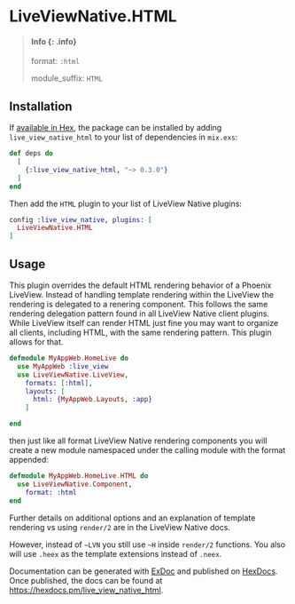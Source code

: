 # LiveViewNative.HTML

> #### Info {: .info}
>
> format: `:html`
>
> module_suffix: `HTML`

## Installation

If [available in Hex](https://hex.pm/docs/publish), the package can be installed
by adding `live_view_native_html` to your list of dependencies in `mix.exs`:

```elixir
def deps do
  [
    {:live_view_native_html, "~> 0.3.0"}
  ]
end
```

Then add the `HTML` plugin to your list of LiveView Native plugins:

```elixir
config :live_view_native, plugins: [
  LiveViewNative.HTML
]
```

## Usage

This plugin overrides the default HTML rendering behavior of a Phoenix LiveView. Instead of handling template rendering within the LiveView the rendering is delegated to a renering component. This follows the same rendering delegation pattern found in all LiveView Native client plugins. While LiveView itself can render HTML just fine you may want to organize all clients, including HTML, with the same rendering pattern. This plugin allows for that.

```elixir
defmodule MyAppWeb.HomeLive do
  use MyAppWeb :live_view
  use LiveViewNative.LiveView,
    formats: [:html],
    layouts: [
      html: {MyAppWeb.Layouts, :app}
    ]

end
```

then just like all format LiveView Native rendering components you will create a new module namespaced under the calling module with the format appended:

```elixir
defmodule MyAppWeb.HomeLive.HTML do
  use LiveViewNative.Component,
    format: :html
end
```

Further details on additional options and an explanation of template rendering vs using `render/2` are in the LiveView Native docs.

However, instead of `~LVN` you still use `~H` inside `render/2` functions. You also will use `.heex` as the template extensions instead of `.neex`.

Documentation can be generated with [ExDoc](https://github.com/elixir-lang/ex_doc)
and published on [HexDocs](https://hexdocs.pm). Once published, the docs can
be found at <https://hexdocs.pm/live_view_native_html>.


